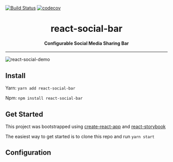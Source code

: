 [![Build Status](https://travis-ci.org/azamatsmith/react-social-bar.svg?branch=master)](https://travis-ci.org/azamatsmith/react-social-bar)
[![codecov](https://codecov.io/gh/azamatsmith/react-social-bar/branch/master/graph/badge.svg)](https://codecov.io/gh/azamatsmith/react-social-bar)


<h1 align="center">react-social-bar</h1>

<h4 align="center">
  Configurable Social Media Sharing Bar
</h4>

***

![react-social-demo](https://cloud.githubusercontent.com/assets/4824919/25258492/077d2eaa-25fd-11e7-8efa-b6329c8342f8.gif)


## Install
Yarn: 
`yarn add react-social-bar`

Npm: 
`npm install react-social-bar`

## Get Started

This project was bootstrapped using [create-react-app](https://github.com/facebookincubator/create-react-app) and [react-storybook](https://github.com/storybooks/storybook/tree/master/packages/react-storybook)

The easiest way to get started is to clone this repo and run `yarn start`

## Configuration

